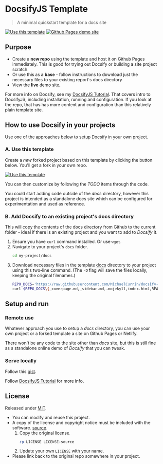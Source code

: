 # DocsifyJS Template
> A minimal quickstart template for a docs site

[![Use this template](https://img.shields.io/badge/Use_this_template-green.svg?style=for-the-badge)](https://github.com/MichaelCurrin/docsify-js-template/generate)
[![Github Pages demo site](https://img.shields.io/badge/GH_Pages-Demo_site-blue.svg?style=for-the-badge)](https://michaelcurrin.github.io/docsify-js-template/#/)


## Purpose

<!-- If you are forking this template, this section can be deleted -->

- Create a **new repo** using the template and host it on Github Pages immediately. This is good for trying out Docsify or building a site project scratch.
- Or use this as a  **base** - follow instructions to download just the necessary files to your existing report's docs directory
- View the **live** demo site.

For more info on Docsify, see my [DocsifyJS Tutorial]. That covers intro to DocsifyJS, including installation, running and configuration. If you look at the repo, that has has more content and configuration than this relatively plain template site.

[DocsifyJS Tutorial]: https://michaelcurrin.github.io/docsify-js-tutorial/#/


## How to use Docsify in your projects

<!-- If you are forking this template, this section can be deleted. -->

Use one of the approaches below to setup Docsify in your own project.

### A. Use this template

Create a _new_ forked project based on this template  by clicking the button below. You'll get a fork in your own repo.

[![Use this template](https://img.shields.io/badge/Use_this_template-green.svg)](https://github.com/MichaelCurrin/docsify-js-template/generate)

You can then customize by following the _TODO_ items through the code.

You could start adding code outside of the _docs_ directory, however this project is intended as a standalone docs site which can be configured for experimentation and used as reference.

### B. Add Docsify to an existing project's docs directory

This will copy the contents of the docs directory from Github to the current folder - ideal if there is an existing project and you want to add to _Docsify_ it.

1. Ensure you have `curl` command installed. Or use `wget`.
2. Navigate to your project's `docs` folder.
    ```sh
    cd my-project/docs
    ```
3. Download necessary files in the template [docs](/docs) directory to your project using this two-line command. (The `-O` flag will save the files locally, keeping the original filenames.)
    ```sh
    REPO_DOCS='https://raw.githubusercontent.com/MichaelCurrin/docsify-js-template/master/docs/'
    curl $REPO_DOCS\{_coverpage.md,_sidebar.md,.nojekyll,index.html,README.md\} -O
    ```


## Setup and run

### Remote use

Whatever approach you use to setup a _docs_ directory, you can use your own project or a forked template a site on Github Pages or Netlify.

There won't be any code to the site other than _docs_ site, but this is still fine as a standalone online demo of _Docsify_ that you can tweak.


### Serve locally

Follow this [gist](https://gist.github.com/MichaelCurrin/4c8060dcc9d8841f842eeebc7a1436d8).

Follow [DocsifyJS Tutorial](https://michaelcurrin.github.io/docsify-js-tutorial/#/?id=serve-a-docsify-site-locally) for more info.


## License

Released under [MIT](/LICENSE).

- You can modify and reuse this project.
- A copy of the license and copyright notice must be included with the software. [source](https://choosealicense.com/licenses/#mit).
    1. Copy the original license.
        ```bash
        cp LICENSE LICENSE-source
        ```
    2. Update your own `LICENSE` with your name.
- Please link back to the original repo somewhere in your project.
